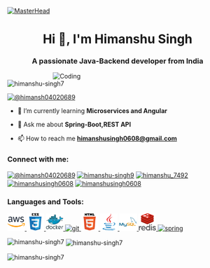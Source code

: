 [![MasterHead](https://dresma.ai/wp-content/uploads/2022/01/Back-End-Developer-Node-JS-1.gif)](https://Himanshu-Singh7.io)
<h1 align="center">Hi 👋, I'm Himanshu Singh</h1>
<h3 align="center">A passionate Java-Backend developer from India</h3>
<img align="right" alt="Coding" width="400" src="https://camo.githubusercontent.com/53e2d5e6937554a96b9299b5d38e39080ab9281af5c888aa5b06b86312ccdccd/68747470733a2f2f63646e2e66696c65737461636b636f6e74656e742e636f6d2f6566625352313868543575524b756f307a6f4d41">

<p align="left"> <img src="https://komarev.com/ghpvc/?username=himanshu-singh7&label=Profile%20views&color=0e75b6&style=flat" alt="himanshu-singh7" /> </p>

<p align="left"> <a href="https://twitter.com/@himansh04020689" target="blank"><img src="https://img.shields.io/twitter/follow/@himansh04020689?logo=twitter&style=for-the-badge" alt="@himansh04020689" /></a> </p>

- 🌱 I’m currently learning **Microservices and Angular**

- 💬 Ask me about **Spring-Boot,REST API**

- 📫 How to reach me **himanshusingh0608@gmail.com**

<h3 align="left">Connect with me:</h3>
<p align="left">
<a href="https://twitter.com/@himansh04020689" target="blank"><img align="center" src="https://raw.githubusercontent.com/rahuldkjain/github-profile-readme-generator/master/src/images/icons/Social/twitter.svg" alt="@himansh04020689" height="30" width="40" /></a>
<a href="https://linkedin.com/in/himanshu-singh9" target="blank"><img align="center" src="https://raw.githubusercontent.com/rahuldkjain/github-profile-readme-generator/master/src/images/icons/Social/linked-in-alt.svg" alt="himanshu-singh9" height="30" width="40" /></a>
<a href="https://www.codechef.com/users/himanshu_7492" target="blank"><img align="center" src="https://cdn.jsdelivr.net/npm/simple-icons@3.1.0/icons/codechef.svg" alt="himanshu_7492" height="30" width="40" /></a>
<a href="https://www.leetcode.com/himanshusingh0608" target="blank"><img align="center" src="https://raw.githubusercontent.com/rahuldkjain/github-profile-readme-generator/master/src/images/icons/Social/leet-code.svg" alt="himanshusingh0608" height="30" width="40" /></a>
<a href="https://auth.geeksforgeeks.org/user/himanshusingh0608" target="blank"><img align="center" src="https://raw.githubusercontent.com/rahuldkjain/github-profile-readme-generator/master/src/images/icons/Social/geeks-for-geeks.svg" alt="himanshusingh0608" height="30" width="40" /></a>
</p>

<h3 align="left">Languages and Tools:</h3>
<p align="left"> <a href="https://aws.amazon.com" target="_blank" rel="noreferrer"> <img src="https://raw.githubusercontent.com/devicons/devicon/master/icons/amazonwebservices/amazonwebservices-original-wordmark.svg" alt="aws" width="40" height="40"/> </a> <a href="https://www.w3schools.com/css/" target="_blank" rel="noreferrer"> <img src="https://raw.githubusercontent.com/devicons/devicon/master/icons/css3/css3-original-wordmark.svg" alt="css3" width="40" height="40"/> </a> <a href="https://www.docker.com/" target="_blank" rel="noreferrer"> <img src="https://raw.githubusercontent.com/devicons/devicon/master/icons/docker/docker-original-wordmark.svg" alt="docker" width="40" height="40"/> </a> <a href="https://git-scm.com/" target="_blank" rel="noreferrer"> <img src="https://www.vectorlogo.zone/logos/git-scm/git-scm-icon.svg" alt="git" width="40" height="40"/> </a> <a href="https://www.w3.org/html/" target="_blank" rel="noreferrer"> <img src="https://raw.githubusercontent.com/devicons/devicon/master/icons/html5/html5-original-wordmark.svg" alt="html5" width="40" height="40"/> </a> <a href="https://www.java.com" target="_blank" rel="noreferrer"> <img src="https://raw.githubusercontent.com/devicons/devicon/master/icons/java/java-original.svg" alt="java" width="40" height="40"/> </a> <a href="https://www.mysql.com/" target="_blank" rel="noreferrer"> <img src="https://raw.githubusercontent.com/devicons/devicon/master/icons/mysql/mysql-original-wordmark.svg" alt="mysql" width="40" height="40"/> </a> <a href="https://redis.io" target="_blank" rel="noreferrer"> <img src="https://raw.githubusercontent.com/devicons/devicon/master/icons/redis/redis-original-wordmark.svg" alt="redis" width="40" height="40"/> </a> <a href="https://spring.io/" target="_blank" rel="noreferrer"> <img src="https://www.vectorlogo.zone/logos/springio/springio-icon.svg" alt="spring" width="40" height="40"/> </a> </p>

<p><img align="left" src="https://github-readme-stats.vercel.app/api/top-langs?username=himanshu-singh7&show_icons=true&locale=en&layout=compact" alt="himanshu-singh7" /></p>

<p>&nbsp;<img align="center" src="https://github-readme-stats.vercel.app/api?username=himanshu-singh7&show_icons=true&locale=en" alt="himanshu-singh7" /></p>

<p><img align="center" src="https://github-readme-streak-stats.herokuapp.com/?user=himanshu-singh7&" alt="himanshu-singh7" /></p>
